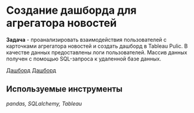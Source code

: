 # Создание дашборда для агрегатора новостей

**Задача** - проанализировать взаимодействия пользователей с карточками агрегатора новостей и создать дашборд в Tableau Pulic. В качестве данных предоставлены логи пользователей.
Массив данных получен с помощью SQL-запроса к удаленной базе данных.

[Дашборд](https://public.tableau.com/profile/ekaterina3091#!/vizhome/Dashboard_Ya_Zen/Dashboard1?publish=yes)
[Дашборд](https://public.tableau.com/app/profile/ekaterina3091/viz/Dashboard_Ya_Zen/Dashboard1)

## Используемые инструменты
*pandas, SQLalchemy, Tableau*
